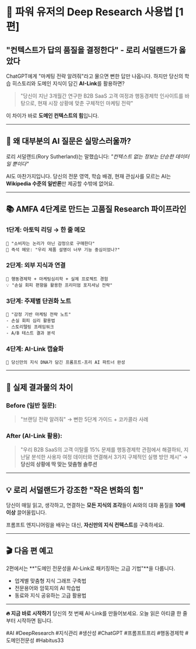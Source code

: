 # 🧠 파워 유저의 Deep Research 사용법 [1편]
## "컨텍스트가 답의 품질을 결정한다" - 로리 서덜랜드가 옳았다

ChatGPT에게 "마케팅 전략 알려줘"라고 물으면 뻔한 답만 나옵니다.
하지만 당신의 학습 히스토리와 도메인 지식이 담긴 **AI-Link**를 활용하면?

> "당신이 지난 3개월간 연구한 B2B SaaS 고객 여정과 행동경제학 인사이트를 바탕으로, 현재 시장 상황에 맞춘 구체적인 마케팅 전략"

이 차이가 바로 **도메인 컨텍스트의 힘**입니다.

---

## 🎯 왜 대부분의 AI 질문은 실망스러울까?

로리 서덜랜드(Rory Sutherland)는 말했습니다:
*"컨텍스트 없는 정보는 단순한 데이터일 뿐이다"*

AI도 마찬가지입니다. 당신의 전문 영역, 학습 배경, 현재 관심사를 모르는 AI는 **Wikipedia 수준의 일반론**만 제공할 수밖에 없어요.

---

## 📚 AMFA 4단계로 만드는 고품질 Research 파이프라인

### 1단계: 아토믹 리딩 → 한 줄 메모
```
📖 "소비자는 논리가 아닌 감정으로 구매한다"
💭 즉석 메모: "우리 제품 설명이 너무 기능 중심이었나?"
```

### 2단계: 외부 지식과 연결
```
🔗 행동경제학 + 마케팅심리학 + 실제 프로젝트 경험
💡 "손실 회피 편향을 활용한 프리미엄 포지셔닝 전략"
```

### 3단계: 주제별 단권화 노트
```
📝 "감정 기반 마케팅 전략 노트"
- 손실 회피 심리 활용법
- 스토리텔링 프레임워크  
- A/B 테스트 결과 분석
```

### 4단계: AI-Link 캡슐화
```
🤖 당신만의 지식 DNA가 담긴 프롬프트-프리 AI 파트너 완성
```

---

## 🚀 실제 결과물의 차이

### Before (일반 질문):
> "브랜딩 전략 알려줘"
→ 뻔한 5단계 가이드 + 코카콜라 사례

### After (AI-Link 활용):
> "우리 B2B SaaS의 고객 이탈률 15% 문제를 행동경제학 관점에서 해결하되, 지난달 분석한 사용자 여정 데이터와 연결해서 3가지 구체적인 실행 방안 제시"
→ **당신의 상황에 딱 맞는 맞춤형 솔루션**

---

## 💡 로리 서덜랜드가 강조한 "작은 변화의 힘"

당신이 매일 읽고, 생각하고, 연결하는 **모든 지식의 조각**들이
AI와의 대화 품질을 **10배 이상** 끌어올립니다.

프롬프트 엔지니어링을 배우는 대신,
**자신만의 지식 컨텍스트**를 구축하세요.

---

## 🎬 다음 편 예고

2편에서는 **"도메인 전문성을 AI-Link로 패키징하는 고급 기법"**을 다룹니다.

- 업계별 맞춤형 지식 그래프 구축법
- 전문용어와 암묵지의 AI 학습법  
- 동료와 지식 공유하는 고급 활용법

---

**🔥 지금 바로 시작하기**
당신의 첫 번째 AI-Link를 만들어보세요.
오늘 읽은 아티클 한 줄부터 시작하면 됩니다.

#AI #DeepResearch #지식관리 #생산성 #ChatGPT #프롬프트프리 #행동경제학 #도메인전문성 #Habitus33 